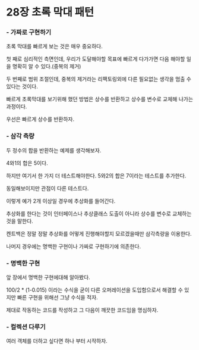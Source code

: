 28장 초록 막대 패턴
=
### - 가짜로 구현하기
초록 막대를 빠르게 보는 것은 매우 중요하다.

첫 째로 심리적인 측면인데, 우리가 도달해야할 목표에 빠르게 다가가면 다음 해야할 일을 명확히 알 수 있다.(중복의 제거)

두 번째로 범위 조절인데, 중복의 제거라는 리팩토링외에 다른 필요없는 생각을 멈출 수 있다는 것이다.

빠르게 초록막대를 보기위해 했던 방법은 상수를 반환하고 상수를 변수로 교체해 나가는 과정이다.

우선은 빠르게 상수를 반환하자.

### - 삼각 측량

두 정수의 합을 반환하는 예제를 생각해보자.

4와1의 합은 5이다.

하지만 여기서 한 가지 더 테스트해야한다. 5와2의 합은 7이라는 테스트를 추가한다.

동일해보이지만 관점이 다른 테스트다.

이렇게 예가 2개 이상일 경우에 추상화를 들어간다.

추상화를 한다는 것이 인터페이스나 추상클래스 도출이 아니라 상수를 변수로 교체하는 것을 말한다.

켄트백은 정말 정말 추상화를 어떻게 진행해야할지 모르겠을때만 삼각측량을 이용한다.

나머지 경우에는 명백한 구현이나 가짜로 구현하기에 의존한다.

### - 명백한 구현

앞 장에서 명백한 구현에대해 알아봤다.

100/2 * (1-0.015) 이라는 수식을 굳이 다른 오퍼레이션을 도입함으로서 해결할 수 있지만 빠른 구현을 위해선 그냥 수식을 적자.

제대로 작동하는 코드를 작성하고 그 다음이 깨끗한 코드임을 명심하자.

### - 컬렉션 다루기

여러 객체를 더하고 싶다면 하나 부터 시작하자.

